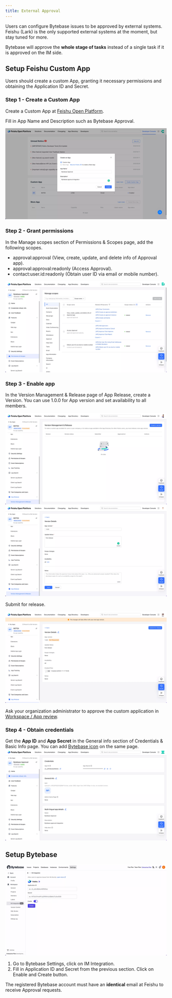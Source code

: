 ```yaml
---
title: External Approval
---
```


Users can configure Bytebase issues to be approved by external systems. Feishu (Lark) is the only supported external systems at the moment, but stay tuned for more.

<hint-block type="info">

Bytebase will approve the **whole stage of tasks** instead of a single task if it is approved on the IM side.

</hint-block>

## Setup Feishu Custom App

Users should create a custom App, granting it necessary permissions and obtaining the Application ID and Secret.

### Step 1 - Create a Custom App

Create a Custom App at [Feishu Open Platform](https://open.feishu.cn/app).

Fill in App Name and Description such as Bytebase Approval.

![feishu app creation page](/static/docs/external-approval-feishu-create.webp)

### Step 2 - Grant permissions

In the Manage scopes section of Permissions & Scopes page, add the following scopes.

- approval:approval (View, create, update, and delete info of Approval app).
- approval:approval:readonly (Access Approval).
- contact:user.id:readonly (Obtain user ID via email or mobile number).

![feishu app permission page](/static/docs/external-approval-feishu-permission.webp)

### Step 3 - Enable app

In the Version Management & Release page of App Release, create a Version. You can use 1.0.0 for App version and set availability to all members.

![feishu app release page](/static/docs/external-approval-feishu-enable-1.webp)
![feishu app release page version details](/static/docs/external-approval-feishu-enable-2.webp)

Submit for release.

![feishu app release submission page](/static/docs/external-approval-feishu-enable-3.webp)

Ask your organization administrator to approve the custom application in [Workspace / App review](https://feishu.cn/admin/appCenter/audit).

### Step 4 - Obtain credentials

Get the **App ID** and **App Secret** in the General info section of Credentials & Basic Info page. You can add [Bytebase icon](https://www.bytebase.com/brand) on the same page.
![feishu app credential page](/static/docs/external-approval-feishu-credential.webp)

## Setup Bytebase

![external approval bytebase setting page](/static/docs/external-approval-bytebase-setting.webp)

1. Go to Bytebase Settings, click on IM Integration.
1. Fill in Application ID and Secret from the previous section. Click on Enable and Create button.

<hint-block type="warning">

The registered Bytebase account must have an **identical** email at Feishu to receive Approval requests.

</hint-block>
